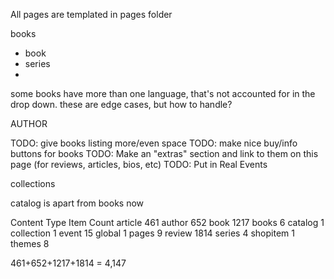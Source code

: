 All pages are templated in pages folder

books
 - book
 - series
 - 

 some books have more than one language, that's not accounted for in the drop down. these are edge cases, but how to handle?

AUTHOR

TODO: give books listing more/even space
TODO: make nice buy/info buttons for books
TODO: Make an "extras" section and link to them on this page (for reviews, articles, bios, etc)
TODO: Put in Real Events





collections

catalog is apart from books now



Content Type  Item Count
article 461
author  652
book  1217
books 6
catalog 1
collection  1
event 15
global  1
pages 9
review  1814
series  4
shopitem  1
themes  8

461+652+1217+1814 = 4,147





